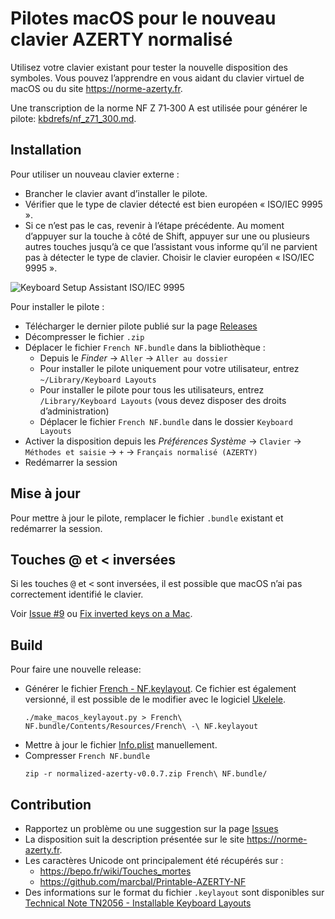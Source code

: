 # Pilotes macOS pour le nouveau clavier AZERTY normalisé

Utilisez votre clavier existant pour tester la nouvelle disposition des symboles. Vous pouvez l’apprendre en vous aidant du clavier virtuel de macOS ou du site <https://norme-azerty.fr>.

Une transcription de la norme NF Z 71‐300 A est utilisée pour générer le pilote: [kbdrefs/nf_z71_300.md](kbdrefs/nf_z71_300.md).

## Installation

Pour utiliser un nouveau clavier externe :

- Brancher le clavier avant d’installer le pilote.
- Vérifier que le type de clavier détecté est bien européen « ISO/IEC 9995 ».
- Si ce n’est pas le cas, revenir à l’étape précédente. Au moment d’appuyer sur la touche à côté de Shift, appuyer sur une ou plusieurs autres touches jusqu’à ce que l’assistant vous informe qu’il ne parvient pas à détecter le type de clavier. Choisir le clavier européen « ISO/IEC 9995 ».

![Keyboard Setup Assistant ISO/IEC 9995](https://cyril.lugan.fr/assets/misc/fix-mac-inverted-keys/select-iso-keyboard.png)

Pour installer le pilote :

- Télécharger le dernier pilote publié sur la page [Releases](https://github.com/cyril-L/normalized-azerty/releases)
- Décompresser le fichier `.zip`
- Déplacer le fichier `French NF.bundle` dans la bibliothèque :
  - Depuis le *Finder* → `Aller` → `Aller au dossier`
  - Pour installer le pilote uniquement pour votre utilisateur, entrez `~/Library/Keyboard Layouts`
  - Pour installer le pilote pour tous les utilisateurs, entrez `/Library/Keyboard Layouts` (vous devez disposer des droits d’administration)
  - Déplacer le fichier `French NF.bundle` dans le dossier `Keyboard Layouts`
- Activer la disposition depuis les *Préférences Système* → `Clavier` → `Méthodes et saisie` → `+` → `Français normalisé (AZERTY)`
- Redémarrer la session

## Mise à jour

Pour mettre à jour le pilote, remplacer le fichier `.bundle` existant et redémarrer la session.

## Touches @ et &lt; inversées

Si les touches <kbd>@</kbd> et <kbd>&lt;</kbd> sont inversées, il est possible que macOS n’ai pas correctement identifié le clavier.

Voir [Issue #9](https://github.com/cyril-L/normalized-azerty/issues/9) ou [Fix inverted keys on a Mac](https://cyril.lugan.fr/misc/fix-mac-inverted-keys.html).

## Build

Pour faire une nouvelle release:

- Générer le fichier [French - NF.keylayout](https://github.com/cyril-L/normalized-azerty/blob/master/French%20NF.bundle/Contents/Resources/French%20-%20NF.keylayout). Ce fichier est également versionné, il est possible de le modifier avec le logiciel [Ukelele](http://scripts.sil.org/ukelele).
  ```
  ./make_macos_keylayout.py > French\ NF.bundle/Contents/Resources/French\ -\ NF.keylayout
  ```
- Mettre à jour le fichier [Info.plist](https://github.com/cyril-L/normalized-azerty/blob/master/French%20NF.bundle/Contents/Info.plist) manuellement.
- Compresser `French NF.bundle`
  ```
  zip -r normalized-azerty-v0.0.7.zip French\ NF.bundle/
  ```

## Contribution

- Rapportez un problème ou une suggestion sur la page [Issues](https://github.com/cyril-L/normalized-azerty/issues)
- La disposition suit la description présentée sur le site <https://norme-azerty.fr>.
- Les caractères Unicode ont principalement été récupérés sur :
  - <https://bepo.fr/wiki/Touches_mortes>
  - <https://github.com/marcbal/Printable-AZERTY-NF>
- Des informations sur le format du fichier `.keylayout` sont disponibles sur [Technical Note TN2056 - Installable Keyboard Layouts](https://developer.apple.com/library/archive/technotes/tn2056/_index.html)